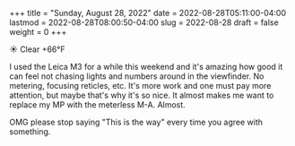 +++
title = "Sunday, August 28, 2022"
date = 2022-08-28T05:11:00-04:00
lastmod = 2022-08-28T08:00:50-04:00
slug = 2022-08-28
draft = false
weight = 0
+++

☀️   Clear +66°F

I used the Leica M3 for a while this weekend and it's amazing how good it can feel not chasing lights and numbers around in the viewfinder. No metering, focusing reticles, etc. It's more work and one must pay more attention, but maybe that's why it's so nice. It almost makes me want to replace my MP with the meterless M-A. Almost.

OMG please stop saying "This is the way" every time you agree with something.

[//]: # "Exported with love from a post written in Org mode"
[//]: # "- https://github.com/kaushalmodi/ox-hugo"
